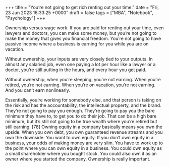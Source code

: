 +++ 
title = "You’re not going to get rich renting out your time."
date = "Fri, 23 Jun 2023 16:33:25 +0000"
draft = false
tags = ["MBA", "Notebook", "Psychology"]
+++

Ownership versus wage work. If you are paid for renting out your time, even lawyers and doctors, you can make some money, but you’re not going to make the money that gives you financial freedom. You’re not going to have passive income where a business is earning for you while you are on vacation.

Without ownership, your inputs are very closely tied to your outputs. In almost any salaried job, even one paying a lot per hour like a lawyer or a doctor, you’re still putting in the hours, and every hour you get paid.

Without ownership, when you’re sleeping, you’re not earning. When you’re retired, you’re not earning. When you’re on vacation, you’re not earning. And you can’t earn nonlinearly.

Essentially, you’re working for somebody else, and that person is taking on the risk and has the accountability, the intellectual property, and the brand. They’re not going to pay you enough. They’re going to pay you the bare minimum they have to, to get you to do their job. That can be a high bare minimum, but it’s still not going to be true wealth where you’re retired but still earning. \[78\] Owning equity in a company basically means you own the upside. When you own debt, you own guaranteed revenue streams and you own the downside. You want to own equity. If you don’t own equity in a business, your odds of making money are very slim. You have to work up to the point where you can own equity in a business. You could own equity as a small shareholder where you bought stock. You could also own it as an owner where you started the company. Ownership is really important.